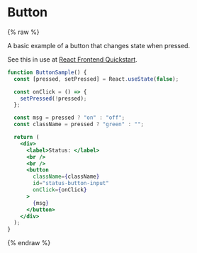 # Button

{% raw %}

A basic example of a button that changes state when pressed.

See this in use at [React Frontend Quickstart](https://github.com/MichaelCurrin/react-frontend-quickstart).

```jsx
function ButtonSample() {
  const [pressed, setPressed] = React.useState(false);

  const onClick = () => {
    setPressed(!pressed);
  };

  const msg = pressed ? "on" : "off";
  const className = pressed ? "green" : "";

  return (
    <div>
      <label>Status: </label>
      <br />
      <br />
      <button
        className={className}
        id="status-button-input"
        onClick={onClick}
      >
        {msg}
      </button>
    </div>
  );
}
```

{% endraw %}
